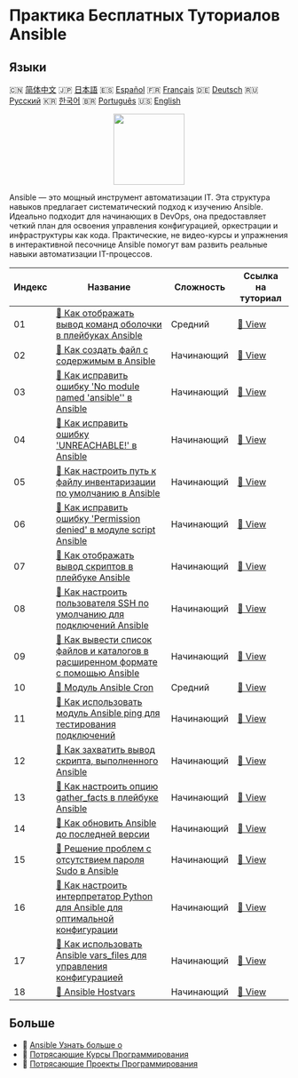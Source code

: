 # Практика Бесплатных Туториалов Ansible

## Языки

🇨🇳 [简体中文](README_zh.md) 🇯🇵 [日本語](README_ja.md) 🇪🇸 [Español](README_es.md) 🇫🇷 [Français](README_fr.md) 🇩🇪 [Deutsch](README_de.md) 🇷🇺 [Русский](README_ru.md) 🇰🇷 [한국어](README_ko.md) 🇧🇷 [Português](README_pt.md) 🇺🇸 [English](README.md) 

<div align="center">
<img width="128px" src="https://file.labex.io/path/PBjrCC7U2Koq.png">
</div>

Ansible — это мощный инструмент автоматизации IT. Эта структура навыков предлагает систематический подход к изучению Ansible. Идеально подходит для начинающих в DevOps, она предоставляет четкий план для освоения управления конфигурацией, оркестрации и инфраструктуры как кода. Практические, не видео-курсы и упражнения в интерактивной песочнице Ansible помогут вам развить реальные навыки автоматизации IT-процессов.

|   Индекс | Название                                                                                                                                                                                           | Сложность   | Ссылка на туториал                                                                                                          |
|----------|----------------------------------------------------------------------------------------------------------------------------------------------------------------------------------------------------|-------------|-----------------------------------------------------------------------------------------------------------------------------|
|       01 | [📖 Как отображать вывод команд оболочки в плейбуках Ansible](https://labex.io/ru/tutorials/ansible-how-to-display-output-of-shell-commands-in-ansible-playbooks-415017)                           | Средний     | [🔗 View](https://labex.io/ru/tutorials/ansible-how-to-display-output-of-shell-commands-in-ansible-playbooks-415017)        |
|       02 | [📖 Как создать файл с содержимым в Ansible](https://labex.io/ru/tutorials/ansible-how-to-create-a-file-with-content-in-ansible-417416)                                                            | Начинающий  | [🔗 View](https://labex.io/ru/tutorials/ansible-how-to-create-a-file-with-content-in-ansible-417416)                        |
|       03 | [📖 Как исправить ошибку 'No module named 'ansible'' в Ansible](https://labex.io/ru/tutorials/ansible-how-to-resolve-no-module-named-ansible-error-in-ansible-417297)                              | Начинающий  | [🔗 View](https://labex.io/ru/tutorials/ansible-how-to-resolve-no-module-named-ansible-error-in-ansible-417297)             |
|       04 | [📖 Как исправить ошибку 'UNREACHABLE!' в Ansible](https://labex.io/ru/tutorials/ansible-how-to-fix-unreachable-error-in-ansible-416162)                                                           | Начинающий  | [🔗 View](https://labex.io/ru/tutorials/ansible-how-to-fix-unreachable-error-in-ansible-416162)                             |
|       05 | [📖 Как настроить путь к файлу инвентаризации по умолчанию в Ansible](https://labex.io/ru/tutorials/ansible-how-to-set-default-inventory-file-path-in-ansible-415865)                              | Начинающий  | [🔗 View](https://labex.io/ru/tutorials/ansible-how-to-set-default-inventory-file-path-in-ansible-415865)                   |
|       06 | [📖 Как исправить ошибку 'Permission denied' в модуле script Ansible](https://labex.io/ru/tutorials/ansible-how-to-fix-permission-denied-error-in-ansible-script-module-415726)                    | Начинающий  | [🔗 View](https://labex.io/ru/tutorials/ansible-how-to-fix-permission-denied-error-in-ansible-script-module-415726)         |
|       07 | [📖 Как отображать вывод скриптов в плейбуке Ansible](https://labex.io/ru/tutorials/ansible-how-to-display-script-output-in-ansible-playbook-415724)                                               | Начинающий  | [🔗 View](https://labex.io/ru/tutorials/ansible-how-to-display-script-output-in-ansible-playbook-415724)                    |
|       08 | [📖 Как настроить пользователя SSH по умолчанию для подключений Ansible](https://labex.io/ru/tutorials/ansible-how-to-set-the-default-ssh-user-for-ansible-connections-415242)                     | Начинающий  | [🔗 View](https://labex.io/ru/tutorials/ansible-how-to-set-the-default-ssh-user-for-ansible-connections-415242)             |
|       09 | [📖 Как вывести список файлов и каталогов в расширенном формате с помощью Ansible](https://labex.io/ru/tutorials/ansible-how-to-list-files-and-directories-in-long-format-with-ansible-415153)     | Начинающий  | [🔗 View](https://labex.io/ru/tutorials/ansible-how-to-list-files-and-directories-in-long-format-with-ansible-415153)       |
|       10 | [📖 Модуль Ansible Cron](https://labex.io/ru/tutorials/ansible-ansible-cron-module-290157)                                                                                                         | Средний     | [🔗 View](https://labex.io/ru/tutorials/ansible-ansible-cron-module-290157)                                                 |
|       11 | [📖 Как использовать модуль Ansible ping для тестирования подключений](https://labex.io/ru/tutorials/ansible-how-to-use-the-ansible-ping-module-for-connectivity-testing-414981)                   | Начинающий  | [🔗 View](https://labex.io/ru/tutorials/ansible-how-to-use-the-ansible-ping-module-for-connectivity-testing-414981)         |
|       12 | [📖 Как захватить вывод скрипта, выполненного Ansible](https://labex.io/ru/tutorials/ansible-how-to-capture-the-output-of-a-script-executed-by-ansible-414952)                                     | Начинающий  | [🔗 View](https://labex.io/ru/tutorials/ansible-how-to-capture-the-output-of-a-script-executed-by-ansible-414952)           |
|       13 | [📖 Как настроить опцию gather_facts в плейбуке Ansible](https://labex.io/ru/tutorials/ansible-how-to-configure-the-gather-facts-option-in-an-ansible-playbook-414866)                             | Начинающий  | [🔗 View](https://labex.io/ru/tutorials/ansible-how-to-configure-the-gather-facts-option-in-an-ansible-playbook-414866)     |
|       14 | [📖 Как обновить Ansible до последней версии](https://labex.io/ru/tutorials/ansible-how-to-upgrade-ansible-to-the-latest-version-414855)                                                           | Начинающий  | [🔗 View](https://labex.io/ru/tutorials/ansible-how-to-upgrade-ansible-to-the-latest-version-414855)                        |
|       15 | [📖 Решение проблем с отсутствием пароля Sudo в Ansible](https://labex.io/ru/tutorials/ansible-resolving-ansible-sudo-password-missing-issues-413757)                                              | Начинающий  | [🔗 View](https://labex.io/ru/tutorials/ansible-resolving-ansible-sudo-password-missing-issues-413757)                      |
|       16 | [📖 Как настроить интерпретатор Python для Ansible для оптимальной конфигурации](https://labex.io/ru/tutorials/ansible-how-to-set-the-ansible-python-interpreter-for-optimal-configuration-411660) | Начинающий  | [🔗 View](https://labex.io/ru/tutorials/ansible-how-to-set-the-ansible-python-interpreter-for-optimal-configuration-411660) |
|       17 | [📖 Как использовать Ansible vars_files для управления конфигурацией](https://labex.io/ru/tutorials/ansible-how-to-use-ansible-vars-files-for-configuration-management-411647)                     | Начинающий  | [🔗 View](https://labex.io/ru/tutorials/ansible-how-to-use-ansible-vars-files-for-configuration-management-411647)          |
|       18 | [📖 Ansible Hostvars](https://labex.io/ru/tutorials/ansible-ansible-hostvars-391846)                                                                                                               | Начинающий  | [🔗 View](https://labex.io/ru/tutorials/ansible-ansible-hostvars-391846)                                                    |

## Больше

- 🔗 [Ansible Узнать больше о](https://labex.io/ru/skilltrees/ansible)
- 🔗 [Потрясающие Курсы Программирования](https://github.com/labex-labs/awesome-programming-courses)
- 🔗 [Потрясающие Проекты Программирования](https://github.com/labex-labs/awesome-programming-projects)

